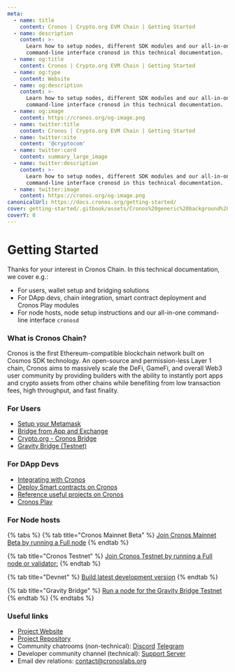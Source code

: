 ```yaml
---
meta:
  - name: title
    content: Cronos | Crypto.org EVM Chain | Getting Started
  - name: description
    content: >-
      Learn how to setup nodes, different SDK modules and our all-in-one
      command-line interface cronosd in this technical documentation.
  - name: og:title
    content: Cronos | Crypto.org EVM Chain | Getting Started
  - name: og:type
    content: Website
  - name: og:description
    content: >-
      Learn how to setup nodes, different SDK modules and our all-in-one
      command-line interface cronosd in this technical documentation.
  - name: og:image
    content: https://cronos.org/og-image.png
  - name: twitter:title
    content: Cronos | Crypto.org EVM Chain | Getting Started
  - name: twitter:site
    content: '@cryptocom'
  - name: twitter:card
    content: summary_large_image
  - name: twitter:description
    content: >-
      Learn how to setup nodes, different SDK modules and our all-in-one
      command-line interface cronosd in this technical documentation.
  - name: twitter:image
    content: https://cronos.org/og-image.png
canonicalUrl: https://docs.cronos.org/getting-started/
cover: getting-started/.gitbook/assets/Cronos%20generic%20background%201.png
coverY: 0
---
```


# Getting Started

Thanks for your interest in Cronos Chain. In this technical documentation, we cover e.g.:

* For users, wallet setup and bridging solutions
* For DApp devs, chain integration, smart contract deployment and Cronos Play modules
* For node hosts, node setup instructions and our all-in-one command-line interface `cronosd`

### What is Cronos Chain?

Cronos is the first Ethereum-compatible blockchain network built on Cosmos SDK technology. An open-source and permission-less Layer 1 chain, Cronos aims to massively scale the DeFi, GameFi, and overall Web3 user community by providing builders with the ability to instantly port apps and crypto assets from other chains while benefiting from low transaction fees, high throughput, and fast finality.

### For Users

* [Setup your Metamask](for-users/metamask.md)
* [Bridge from App and Exchange](for-users/bridge/app\_n\_ex/)
* [Crypto.org - Cronos Bridge](for-users/bridge/other\_chain/)&#x20;
* [Gravity Bridge (Testnet)](for-users/bridge/gb-testnet.md)

### For DApp Devs

* [Integrating with Cronos](for-dapp-developers/chain-integration/)
* [Deploy Smart contracts on Cronos](for-dapp-developers/cronos-smart-contract/)
* [Reference useful projects on Cronos](for-dapp-developers/useful-projects-on-cronos.md)
* [Cronos Play](cronos-play/cronos-play.md)

### For Node hosts

{% tabs %}
{% tab title="Cronos Mainnet Beta" %}
[Join Cronos Mainnet Beta by running a Full node](for-node-hosts/running-nodes/cronos-mainnet.md)
{% endtab %}

{% tab title="Cronos Testnet" %}
[Join Cronos Testnet by running a Full node or validator:](for-node-hosts/running-nodes/cronos-testnet.md)
{% endtab %}

{% tab title="Devnet" %}
[Build latest development version](for-node-hosts/running-nodes/local-devnet.md)
{% endtab %}

{% tab title="Gravity Bridge" %}
[Run a node for the Gravity Bridge Testnet](for-node-hosts/cronos-gbtestnet.md)
{% endtab %}
{% endtabs %}

### Useful links

* [Project Website](https://cronos.org)
* [Project Repository](https://github.com/crypto-org-chain/cronos)
* Community chatrooms (non-technical): [Discord](https://discord.gg/nsp9JTC) [Telegram](https://t.me/CryptoComOfficial)
* Developer community channel (technical): [Support Server](https://discord.gg/pahqHz26q4)
* Email dev relations: [contact@cronoslabs.org](mailto:contact@cronoslabs.org)
